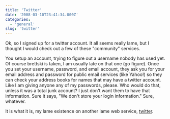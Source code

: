 ```yaml
---
title: 'Twitter'
date: '2008-03-10T23:41:34.000Z'
categories:
  - 'general'
slug: 'twitter'
---
```


Ok, so I signed up for a twitter account. It all seems really lame, but I thought I would check out a few of these "community" services.

You setup an account, trying to figure out a username nobody has used yet. Of course brettski is taken, I am usually late on that one (go figure). Once you set your username, password, and email account, they ask you for your email address and password for public email services (like Yahoo!) so they can check your address books for names that may have a twitter account. Like I am giving anyone any of my passwords, please. Who would do that, unless it was a total junk account? I just don't want them to have that information. Sure it says, "We don't store your login information." Sure, whatever.

It is what it is, my lame existence on another lame web service, [twitter](http://twitter.com/brettski111).
